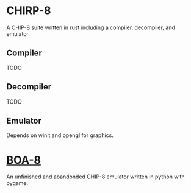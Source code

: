 # CHIRP-8
A CHIP-8 suite written in rust including a compiler, decompiler, and emulator.

## Compiler

TODO

## Decompiler

TODO

## Emulator

Depends on winit and opengl for graphics.

# [BOA-8](./boa-8/)
An unfinished and abandonded CHIP-8 emulator written in python with pygame.

